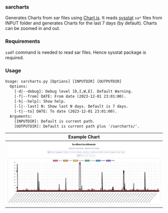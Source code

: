 ### sarcharts
Generates Charts from sar files using [Chart.js](https://www.chartjs.org/). It reads [sysstat](https://sysstat.github.io/) `sa*` files from INPUT folder and generates Charts for the last 7 days (by default). Charts can be zoomed in and out.

### Requirements
`sadf` command is needed to read sar files. Hence sysstat package is required.

### Usage
~~~
Usage: sarcharts.py [Options] [INPUTDIR] [OUTPUTDIR]
  Options:
    [-d|--debug]: Debug level [D,I,W,E]. Default Warning.
    [-f|--from] DATE: From date (2023-12-01 23:01:00).
    [-h|--help]: Show help.
    [-l|--last] N: Show last N days. Default is 7 days.
    [-t|--to] DATE: To date (2023-12-01 23:01:00).
  Arguments:
    [INPUTDIR]: Default is current path.
    [OUTPUTDIR]: Default is current path plus '/sarcharts/'.
~~~

| Example Chart |
| --- |
| ![](_README_files/sarcharts.png) |

